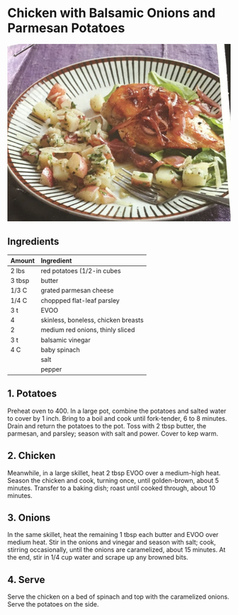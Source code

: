 # Chicken with Balsamic Onions and Parmesan Potatoes

![Chicken and Potatoes](https://github.com/CodingPenguin1/Recipes/blob/main/chicken_and_potatoes.png)

## Ingredients

| Amount | Ingredient                          |
| ------ | :---------------------------------- |
| 2 lbs  | red potatoes (1/2-in cubes          |
| 3 tbsp | butter                              |
| 1/3 C  | grated parmesan cheese              |
| 1/4 C  | choppped flat-leaf parsley          |
| 3 t    | EVOO                                |
| 4      | skinless, boneless, chicken breasts |
| 2      | medium red onions, thinly sliced    |
| 3 t    | balsamic vinegar                    |
| 4 C    | baby spinach                        |
|        | salt                                |
|        | pepper                              |

## 1. Potatoes

Preheat oven to 400. In a large pot, combine the potatoes and salted water to cover by 1 inch. Bring to a boil and cook until fork-tender, 6 to 8 minutes. Drain and return the potatoes to the pot. Toss with 2 tbsp butter, the parmesan, and parsley; season with salt and power. Cover to kep warm.

## 2. Chicken

Meanwhile, in a large skillet, heat 2 tbsp EVOO over a medium-high heat. Season the chicken and cook, turning once, until golden-brown, about 5 minutes. Transfer to a baking dish; roast until cooked through, about 10 minutes.

## 3. Onions

In the same skillet, heat the remaining 1 tbsp each butter and EVOO over medium heat. Stir in the onions and vinegar and season with salt; cook, stirring occasionally, until the onions are caramelized, about 15 minutes. At the end, stir in 1/4 cup water and scrape up any browned bits.

## 4. Serve

Serve the chicken on a bed of spinach and top with the caramelized onions. Serve the potatoes on the side.
